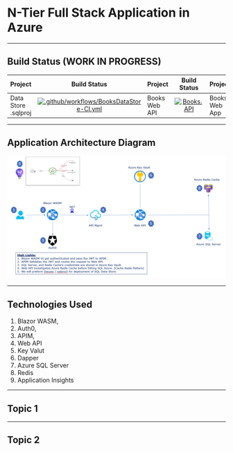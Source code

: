 # N-Tier Full Stack Application in Azure


---
## Build Status (WORK IN PROGRESS)

| Project      | Build Status |  Project      | Build Status |   Project      | Build Status | 
| :---        |    :----:   |  :---        |    :----:   |   :---        |    :----:   | 
| Data Store .sqlproj      | [![.github/workflows/BooksDataStore-CI.yml](https://github.com/vishipayyallore/blazorwasm-apim-api-sql-redis/actions/workflows/BooksDataStore-CI.yml/badge.svg)](https://github.com/vishipayyallore/blazorwasm-apim-api-sql-redis/actions/workflows/BooksDataStore-CI.yml)       | Books Web API   | [![Books.API](https://github.com/vishipayyallore/blazorwasm-apim-api-sql-redis/actions/workflows/Books.API%20CI.yml/badge.svg)](https://github.com/vishipayyallore/blazorwasm-apim-api-sql-redis/actions/workflows/Books.API%20CI.yml)        |  Books Web App   | [![Books.Web Blazor WASM](https://github.com/vishipayyallore/blazorwasm-apim-api-sql-redis/actions/workflows/Books.Web-CI.yml/badge.svg)](https://github.com/vishipayyallore/blazorwasm-apim-api-sql-redis/actions/workflows/Books.Web-CI.yml)        | 

---
## Application Architecture Diagram

![Application Architecture](./documentation/images/ApplicationArchitecture.PNG "N-Tier Full Stack Application in Azure")

---

## Technologies Used

1. Blazor WASM, 
1. Auth0, 
1. APIM, 
1. Web API
1. Key Valut
1. Dapper 
1. Azure SQL Server 
1. Redis
1. Application Insights

---
## Topic 1

---
## Topic 2

